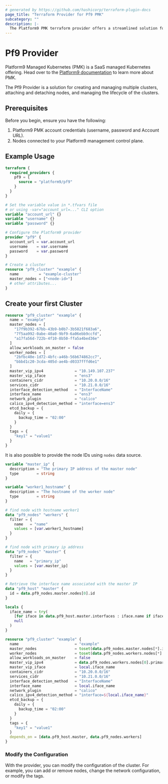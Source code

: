 ```yaml
---
# generated by https://github.com/hashicorp/terraform-plugin-docs
page_title: "Terraform Provider for Pf9 PMK"
subcategory: ""
description: |-
  The Platform9 PMK terraform provider offers a streamlined solution for creating and managing kubernetes clusters.
---
```


# Pf9 Provider

Platform9 Managed Kubernetes (PMK) is a SaaS managed Kubernetes offering. Head over to the [Platform9 documentation](https://platform9.com/docs/kubernetes) to learn more about PMK.

The Pf9 Provider is a solution for creating and managing multiple clusters, attaching and detaching nodes, and managing the lifecycle of the clusters.

## Prerequisites

Before you begin, ensure you have the following:

1. Platform9 PMK account credentials (username, password and Account URL).
2. Nodes connected to your Platform9 management control plane.

## Example Usage

```terraform
terraform {
  required_providers {
    pf9 = {
      source = "platform9/pf9"
    }
  }
}

# Set the variable value in *.tfvars file
# or using -var="account_url=..." CLI option
variable "account_url" {}
variable "username" {}
variable "password" {}

# Configure the Platform9 provider
provider "pf9" {
  account_url = var.account_url
  username    = var.username
  password    = var.password
}

# Create a cluster
resource "pf9_cluster" "example" {
  name         = "example-cluster"
  master_nodes = ["<node-id>"]
  # other attributes...
}
```

## Create your first Cluster

```terraform
resource "pf9_cluster" "example" {
  name = "example"
  master_nodes = [
    "17f9b392-67bb-43b9-b0b7-3b5821f683a6",
    "7f5aa992-0abe-40a0-9bf9-6a06ebb9ccfd",
    "a17fa56d-722b-4f10-8b50-ffa5a4bed36e"
  ]
  allow_workloads_on_master = false
  worker_nodes = [
    "2bfbc40e-1d72-4bfc-a46b-56b674862cc7",
    "bbbd1c20-3cda-405d-ae4b-d0337fffd6e1"
  ]
  master_vip_ipv4              = "10.149.107.237"
  master_vip_iface             = "ens3"
  containers_cidr              = "10.20.0.0/16"
  services_cidr                = "10.21.0.0/16"
  interface_detection_method   = "InterfaceName"
  interface_name               = "ens3"
  network_plugin               = "calico"
  calico_ipv4_detection_method = "interface=ens3"
  etcd_backup = {
    daily = {
      backup_time = "02:00"
    }
  }
  tags = {
    "key1" = "value1"
  }
}
```

It is also possible to provide the node IDs using `nodes` data source.

```terraform
variable "master_ip" {
  description = "The primary IP address of the master node"
  type        = string
}

variable "worker1_hostname" {
  description = "The hostname of the worker node"
  type        = string
}

# find node with hostname worker1
data "pf9_nodes" "workers" {
  filter = {
    name   = "name"
    values = [var.worker1_hostname]
  }
}

# find node with primary ip address
data "pf9_nodes" "master" {
  filter = {
    name   = "primary_ip"
    values = [var.master_ip]
  }
}

# Retrieve the interface name associated with the master IP
data "pf9_host" "master" {
  id = data.pf9_nodes.master.nodes[0].id
}

locals {
  iface_name = try(
    [for iface in data.pf9_host.master.interfaces : iface.name if iface.ip == var.master_ip][0],
    null
  )
}

resource "pf9_cluster" "example" {
  name                         = "example"
  master_nodes                 = toset(data.pf9_nodes.master.nodes[*].id)
  worker_nodes                 = toset(data.pf9_nodes.workers.nodes[*].id)
  allow_workloads_on_master    = false
  master_vip_ipv4              = data.pf9_nodes.workers.nodes[0].primary_ip
  master_vip_iface             = local.iface_name
  containers_cidr              = "10.20.0.0/16"
  services_cidr                = "10.21.0.0/16"
  interface_detection_method   = "InterfaceName"
  interface_name               = local.iface_name
  network_plugin               = "calico"
  calico_ipv4_detection_method = "interface=${local.iface_name}"
  etcd_backup = {
    daily = {
      backup_time = "02:00"
    }
  }
  tags = {
    "key1" = "value1"
  }
  depends_on = [data.pf9_host.master, data.pf9_nodes.workers]
}
```

### Modify the Configuration

With the provider, you can modify the configuration of the cluster. For example, you can add or remove nodes, change the network configuration, or modify the tags.